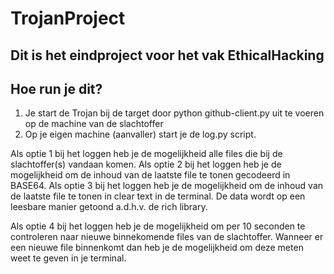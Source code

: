 # TrojanProject
## Dit is het eindproject voor het vak EthicalHacking

## Hoe run je dit?
1. Je start de Trojan bij de target door python github-client.py uit te voeren op de machine van de slachtoffer
2. Op je eigen machine (aanvaller) start je de log.py script. 

  Als optie 1 bij het loggen heb je de mogelijkheid alle files die bij de slachtoffer(s) vandaan komen.
  Als optie 2 bij het loggen heb je de mogelijkheid om de inhoud van de laatste file te tonen gecodeerd in BASE64.
  Als optie 3 bij het loggen heb je de mogelijkheid om de inhoud van de laatste file te tonen in clear text in de terminal. De data wordt op een leesbare manier getoond a.d.h.v. de rich library.  
  
  Als optie 4 bij het loggen heb je de mogelijkheid om per 10 seconden te controleren naar nieuwe binnekomende files van de slachtoffer. Wanneer er een nieuwe file binnenkomt dan heb je de mogelijkheid om deze meten weet te geven in je terminal. 
